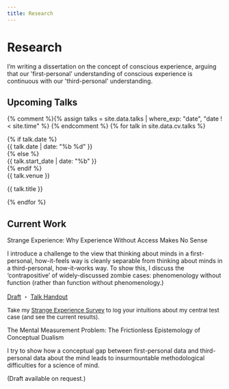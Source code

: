 ```yaml
---
title: Research
---
```


<h1 id="research">Research</h1>

<p class="page-description">I’m writing a dissertation on the concept of conscious experience, arguing that our 'first-personal' understanding of conscious experience is continuous with our 'third-personal' understanding.</p>

<h2>Upcoming Talks</h2>

{% comment %}{% assign talks = site.data.talks | where_exp: "date", "date !< site.time" %} {% endcomment %}
{% for talk in site.data.cv.talks %}

<div class="talk row">
  {% if talk.date %}
  <div class="talk-date col">{{ talk.date | date: "%b %d" }}</div>
  {% else %}
  <div class="talk-date col">{{ talk.start_date | date: "%b" }}</div>
  {% endif %}
  <div class="col">
    <div class="talk-venue">{{ talk.venue }}</div>
    <p class="talk-title">{{ talk.title }}</p>
  </div>
</div>

{% endfor %}

<h2>Current Work</h2>

<p class="item-title">Strange Experience: <span class="paper-subtitle">Why Experience Without Access Makes No Sense</span></p>

<div class="item-description">
<p>I introduce a challenge to the view that thinking about minds in a first-personal, how-it-feels way is cleanly separable from thinking about minds in a third-personal, how-it-works way. To show this, I discuss the ‘contrapositive’ of widely-discussed zombie cases: phenomenology without function (rather than function without phenomenology.)</p>
<div class="little-links">
	<a href="assets/Kernion - Strange Experience.pdf">Draft</a> ・ <a href="assets/Kernion - Strange Experience - Pacific APA Handout.pdf">Talk Handout</a>
</div>
</div>

<div class="card bg-faded">
<div class="card-block"><p style="margin-bottom:0; font-size:10pt;">Take my <a href="">Strange Experience Survey</a> to log your intuitions about my central test case (and see the current results).</p></div></div>

<p class="item-title">The Mental Measurement Problem: <span class="paper-subtitle">The Frictionless Epistemology of Conceptual Dualism</span></p>

<div class="item-description">
<p>I try to show how a conceptual gap between first-personal data and third-personal data about the mind leads to insurmountable methodological difficulties for a science of mind.</p>
<p>(Draft available on request.)</p>
</div>